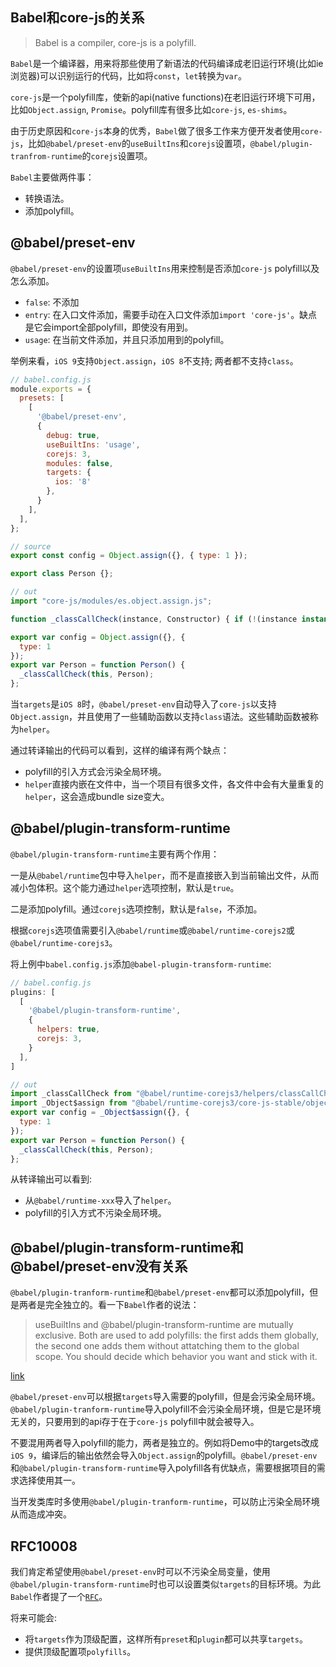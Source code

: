 ## Babel和core-js的关系

> Babel is a compiler, core-js is a polyfill.

`Babel`是一个编译器，用来将那些使用了新语法的代码编译成老旧运行环境(比如ie浏览器)可以识别运行的代码，比如将`const`，`let`转换为`var`。

`core-js`是一个polyfill库，使新的api(native functions)在老旧运行环境下可用，比如`Object.assign`, `Promise`。polyfill库有很多比如`core-js`, `es-shims`。

由于历史原因和`core-js`本身的优秀，`Babel`做了很多工作来方便开发者使用`core-js`，比如`@babel/preset-env`的`useBuiltIns`和`corejs`设置项，`@babel/plugin-tranfrom-runtime`的`corejs`设置项。

`Babel`主要做两件事：
- 转换语法。
- 添加polyfill。

## @babel/preset-env
`@babel/preset-env`的设置项`useBuiltIns`用来控制是否添加`core-js` polyfill以及怎么添加。

- `false`: 不添加
- `entry`: 在入口文件添加，需要手动在入口文件添加`import 'core-js'`。缺点是它会import全部polyfill，即使没有用到。
- `usage`: 在当前文件添加，并且只添加用到的polyfill。

举例来看，`iOS 9`支持`Object.assign`，`iOS 8`不支持; 两者都不支持`class`。

```javascript
// babel.config.js
module.exports = {
  presets: [
    [
      '@babel/preset-env',
      {
        debug: true,
        useBuiltIns: 'usage',
        corejs: 3,
        modules: false,
        targets: {
          ios: '8'
        },
      }
    ],
  ],
};
```

```javascript
// source
export const config = Object.assign({}, { type: 1 });

export class Person {};
```

```javascript
// out
import "core-js/modules/es.object.assign.js";

function _classCallCheck(instance, Constructor) { if (!(instance instanceof Constructor)) { throw new TypeError("Cannot call a class as a function"); } }

export var config = Object.assign({}, {
  type: 1
});
export var Person = function Person() {
  _classCallCheck(this, Person);
};
```

当`targets`是`iOS 8`时，`@babel/preset-env`自动导入了`core-js`以支持`Object.assign`，并且使用了一些辅助函数以支持`class`语法。这些辅助函数被称为`helper`。

通过转译输出的代码可以看到，这样的编译有两个缺点：
- polyfill的引入方式会污染全局环境。
- `helper`直接内嵌在文件中，当一个项目有很多文件，各文件中会有大量重复的`helper`，这会造成bundle size变大。

## @babel/plugin-transform-runtime
`@babel/plugin-transform-runtime`主要有两个作用：

一是从`@babel/runtime`包中导入`helper`，而不是直接嵌入到当前输出文件，从而减小包体积。这个能力通过`helper`选项控制，默认是`true`。

二是添加polyfill。通过`corejs`选项控制，默认是`false`，不添加。

根据`corejs`选项值需要引入`@babel/runtime`或`@babel/runtime-corejs2`或`@babel/runtime-corejs3`。

将上例中`babel.config.js`添加`@babel-plugin-transform-runtime`:
```javascript
// babel.config.js
plugins: [
  [
    '@babel/plugin-transform-runtime',
    {
      helpers: true,
      corejs: 3,
    }
  ],
]
```

```javascript
// out
import _classCallCheck from "@babel/runtime-corejs3/helpers/classCallCheck";
import _Object$assign from "@babel/runtime-corejs3/core-js-stable/object/assign";
export var config = _Object$assign({}, {
  type: 1
});
export var Person = function Person() {
  _classCallCheck(this, Person);
};
```

从转译输出可以看到:
- 从`@babel/runtime-xxx`导入了`helper`。
- polyfill的引入方式不污染全局环境。

## @babel/plugin-transform-runtime和@babel/preset-env没有关系

`@babel/plugin-tranform-runtime`和`@babel/preset-env`都可以添加polyfill，但是两者是完全独立的。看一下`Babel`作者的说法：

> useBuiltIns and @babel/plugin-transform-runtime are mutually exclusive. Both are used to add polyfills: the first adds them globally, the second one adds them without attatching them to the global scope.
You should decide which behavior you want and stick with it.

[link](https://github.com/babel/babel/issues/10271#issuecomment-528379505)

`@babel/preset-env`可以根据`targets`导入需要的polyfill，但是会污染全局环境。`@babel/plugin-tranform-runtime`导入polyfill不会污染全局环境，但是它是环境无关的，只要用到的api存于在于`core-js` polyfill中就会被导入。

不要混用两者导入polyfill的能力，两者是独立的。例如将Demo中的targets改成`iOS 9`，编译后的输出依然会导入`Object.assign`的polyfill。`@babel/preset-env`和`@babel/plugin-transform-runtime`导入polyfill各有优缺点，需要根据项目的需求选择使用其一。

当开发类库时多使用`@babel/plugin-tranform-runtime`，可以防止污染全局环境从而造成冲突。

## RFC10008

我们肯定希望使用`@babel/preset-env`时可以不污染全局变量，使用`@babel/plugin-transform-runtime`时也可以设置类似`targets`的目标环境。为此`Babel`作者提了一个[`RFC`](https://github.com/babel/babel/issues/10008)。

将来可能会:
- 将`targets`作为顶级配置，这样所有`preset`和`plugin`都可以共享`targets`。
- 提供顶级配置项`polyfills`。
